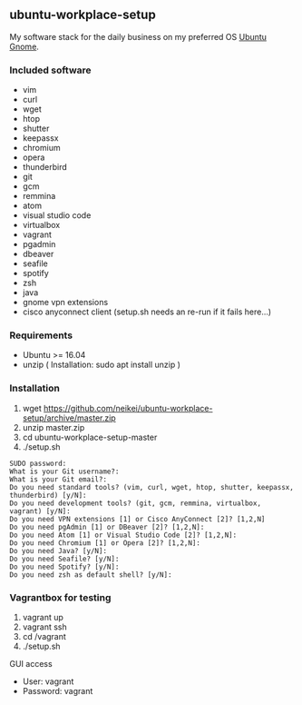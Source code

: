 ## ubuntu-workplace-setup

My software stack for the daily business on my preferred OS [Ubuntu Gnome](https://ubuntugnome.org/).

### Included software
- vim
- curl
- wget
- htop
- shutter
- keepassx
- chromium
- opera
- thunderbird
- git
- gcm
- remmina
- atom
- visual studio code
- virtualbox
- vagrant
- pgadmin
- dbeaver
- seafile
- spotify
- zsh
- java
- gnome vpn extensions
- cisco anyconnect client (setup.sh needs an re-run if it fails here...)

### Requirements

- Ubuntu >= 16.04
- unzip ( Installation: sudo apt install unzip )

### Installation

1. wget https://github.com/neikei/ubuntu-workplace-setup/archive/master.zip
2. unzip master.zip
3. cd ubuntu-workplace-setup-master
4. ./setup.sh
```
SUDO password:
What is your Git username?:
What is your Git email?:
Do you need standard tools? (vim, curl, wget, htop, shutter, keepassx, thunderbird) [y/N]:
Do you need development tools? (git, gcm, remmina, virtualbox, vagrant) [y/N]:
Do you need VPN extensions [1] or Cisco AnyConnect [2]? [1,2,N]
Do you need pgAdmin [1] or DBeaver [2]? [1,2,N]:
Do you need Atom [1] or Visual Studio Code [2]? [1,2,N]:
Do you need Chromium [1] or Opera [2]? [1,2,N]:
Do you need Java? [y/N]:
Do you need Seafile? [y/N]:
Do you need Spotify? [y/N]:
Do you need zsh as default shell? [y/N]:
```

### Vagrantbox for testing

1. vagrant up
2. vagrant ssh
3. cd /vagrant
4. ./setup.sh

GUI access
- User: vagrant
- Password: vagrant
